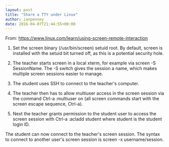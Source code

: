 ```yaml
---
layout: post
title: "Share a TTY under Linux"
author: ianpenney
date: 2016-04-07T21:44:55+00:00
---
```


From: https://www.linux.com/learn/using-screen-remote-interaction

1. Set the screen binary (/usr/bin/screen) setuid root. By default, screen is installed with the setuid bit turned off, as this is a potential security hole.

2. The teacher starts screen in a local xterm, for example via screen -S SessionName. The -S switch gives the session a name, which makes multiple screen sessions easier to manage.

3. The student uses SSH to connect to the teacher's computer.

4. The teacher then has to allow multiuser access in the screen session via the command Ctrl-a :multiuser on (all screen commands start with the screen escape sequence, Ctrl-a).

5. Next the teacher grants permission to the student user to access the screen session with Ctrl-a :acladd student where student is the student login ID.

The student can now connect to the teacher's screen session. 
The syntax to connect to another user's screen session is screen -x username/session.


